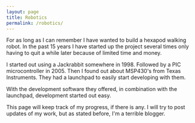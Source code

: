 ```yaml
---
layout: page
title: Robotics
permalink: /robotics/
---
```


For as long as I can remember I have wanted to build a hexapod walking robot.
In the past 15 years I have started up the project several times only having
to quit a while later because of limited time and money.

I started out using a Jackrabbit somewhere in 1998. Followed by a PIC
microcontroller in 2005. Then I found out about MSP430's from Texas Instruments.
They had a launchpad to easily start developing with them.

With the development software they offered, in combination with the launchpad,
development started out easy.

This page will keep track of my progress, if there is any. I will try to post
updates of my work, but as stated before, I'm a terrible blogger.
